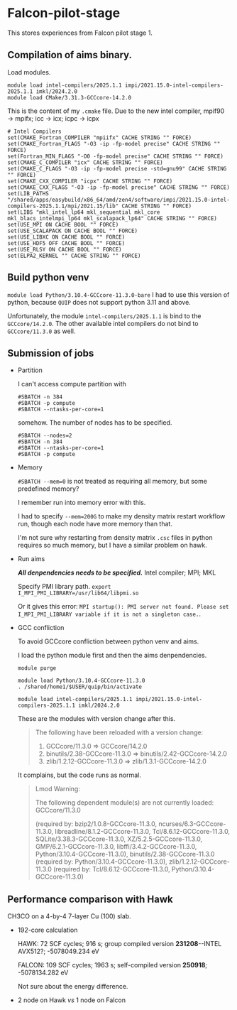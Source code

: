 # Falcon-pilot-stage

This stores experiences from Falcon pilot stage 1.

## Compilation of aims binary.

Load modules.
```
module load intel-compilers/2025.1.1 impi/2021.15.0-intel-compilers-2025.1.1 imkl/2024.2.0
module load CMake/3.31.3-GCCcore-14.2.0
```
This is the content of my ```.cmake``` file. 
Due to the new intel compiler, mpif90 &rarr; mpifx; icc &rarr; icx; icpc &rarr; icpx
```
# Intel Compilers
set(CMAKE_Fortran_COMPILER "mpiifx" CACHE STRING "" FORCE)
set(CMAKE_Fortran_FLAGS "-O3 -ip -fp-model precise" CACHE STRING "" FORCE)
set(Fortran_MIN_FLAGS "-O0 -fp-model precise" CACHE STRING "" FORCE)
set(CMAKE_C_COMPILER "icx" CACHE STRING "" FORCE)
set(CMAKE_C_FLAGS "-O3 -ip -fp-model precise -std=gnu99" CACHE STRING "" FORCE)
set(CMAKE_CXX_COMPILER "icpx" CACHE STRING "" FORCE)
set(CMAKE_CXX_FLAGS "-O3 -ip -fp-model precise" CACHE STRING "" FORCE)
set(LIB_PATHS "/shared/apps/easybuild/x86_64/amd/zen4/software/impi/2021.15.0-intel-compilers-2025.1.1/mpi/2021.15/lib" CACHE STRING "" FORCE)
set(LIBS "mkl_intel_lp64 mkl_sequential mkl_core mkl_blacs_intelmpi_lp64 mkl_scalapack_lp64" CACHE STRING "" FORCE)
set(USE_MPI ON CACHE BOOL "" FORCE)
set(USE_SCALAPACK ON CACHE BOOL "" FORCE)
set(USE_LIBXC ON CACHE BOOL "" FORCE)
set(USE_HDF5 OFF CACHE BOOL "" FORCE)
set(USE_RLSY ON CACHE BOOL "" FORCE)
set(ELPA2_KERNEL "" CACHE STRING "" FORCE)
```

## Build python venv

```module load Python/3.10.4-GCCcore-11.3.0-bare```
I had to use this version of python, because ```QUIP``` does not support python 3.11 and above.

Unfortunately, the module ```intel-compilers/2025.1.1``` is bind to the ```GCCcore/14.2.0```. 
The other available intel compilers do not bind to ```GCCcore/11.3.0``` as well.


## Submission of jobs
+ Partition

  I can't access compute partition with
  ```
  #SBATCH -n 384
  #SBATCH -p compute
  #SBATCH --ntasks-per-core=1
  ```
  somehow.
  The number of nodes has to be specified.
  ```
  #SBATCH --nodes=2
  #SBATCH -n 384
  #SBATCH --ntasks-per-core=1
  #SBATCH -p compute
  ```
  
   
+ Memory

  ```#SBATCH --mem=0``` is not treated as requiring all memory, but some predefined memory? 
  
  I remember run into memory error with this. 

  I had to specify ```--mem=200G``` to make my density matrix restart workflow run, though each node have more memory than that.
  
  I'm not sure why restarting from density matrix ```.csc``` files in python requires so much memory, but I have a similar problem on hawk.

+ Run aims

  ***All denpendencies needs to be specified.*** Intel compiler; MPI; MKL
  
  Specify PMI library path. 
  ```export I_MPI_PMI_LIBRARY=/usr/lib64/libpmi.so```

  Or it gives this error: ```MPI startup(): PMI server not found. Please set I_MPI_PMI_LIBRARY variable if it is not a singleton case.```.

+ GCC confliction

  To avoid GCCcore confliction between python venv and aims.

  I load the python module first and then the aims denpendencies.
  ```
  module purge

  module load Python/3.10.4-GCCcore-11.3.0
  . /shared/home1/$USER/quip/bin/activate
  
  module load intel-compilers/2025.1.1 impi/2021.15.0-intel-compilers-2025.1.1 imkl/2024.2.0
  ```
  
  These are the modules with version change after this.
  >The following have been reloaded with a version change:
  >1) GCCcore/11.3.0 => GCCcore/14.2.0
  >2) binutils/2.38-GCCcore-11.3.0 => binutils/2.42-GCCcore-14.2.0
  >3) zlib/1.2.12-GCCcore-11.3.0 => zlib/1.3.1-GCCcore-14.2.0

  It complains, but the code runs as normal.
  >Lmod Warning:
  >
  >The following dependent module(s) are not currently loaded: GCCcore/11.3.0
  >
  >(required by: bzip2/1.0.8-GCCcore-11.3.0, ncurses/6.3-GCCcore-11.3.0,
  >libreadline/8.1.2-GCCcore-11.3.0, Tcl/8.6.12-GCCcore-11.3.0,
  >SQLite/3.38.3-GCCcore-11.3.0, XZ/5.2.5-GCCcore-11.3.0,
  >GMP/6.2.1-GCCcore-11.3.0, libffi/3.4.2-GCCcore-11.3.0,
  >Python/3.10.4-GCCcore-11.3.0), binutils/2.38-GCCcore-11.3.0 (required by:
  >Python/3.10.4-GCCcore-11.3.0), zlib/1.2.12-GCCcore-11.3.0 (required by:
  >Tcl/8.6.12-GCCcore-11.3.0, Python/3.10.4-GCCcore-11.3.0)

## Performance comparison with Hawk

CH3CO on a 4-by-4 7-layer Cu (100) slab.

+ 192-core calculation
  
  HAWK: 72 SCF cycles; 916 s; group compiled version **231208**--INTEL AVX512?; -5078049.234 eV
  
  FALCON: 109 SCF cycles; 1963 s; self-compiled version **250918**; -5078134.282 eV

  Not sure about the energy difference.
  
+ 2 node on Hawk *vs* 1 node on Falcon



  
